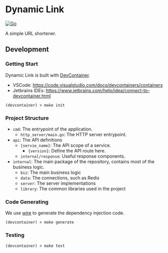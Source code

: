 # Dynamic Link

[![Go](https://github.com/Jr-Dragon/dynamic_link/actions/workflows/workflow.yml/badge.svg)](https://github.com/Jr-Dragon/dynamic_link/actions/workflows/workflow.yml)

A simple URL shortener.

## Development

### Getting Start

Dynamic Link is built with [DevContainer](https://containers.dev/).

- VSCode: https://code.visualstudio.com/docs/devcontainers/containers
- Jetbrains IDEs: https://www.jetbrains.com/help/idea/connect-to-devcontainer.html

```shell
(devcontainer) > make init
```

### Project Structure

- `cmd`: The entrypoint of the application.
  - `http_server/main.go`: The HTTP server entrypoint.
- `api`: The API definitions
  - `{servie_name}`: The API scope of a service.
    - `{version}`: Define the API route here.
  - `internal/response`: Useful response components.
- `internal`: The main package of the repository, contains most of the business logic.
  - `biz`: The main business logic
  - `data`: The connections, such as Redis
  - `server`: The server implementations
  - `library`: The common libraries used in the project

### Code Generating

We use [wire](https://github.com/google/wire) to generate the dependency injection code.

```shell
(devcontainer) > make generate
```

### Testing

```shell
(devcontainer) > make test
```